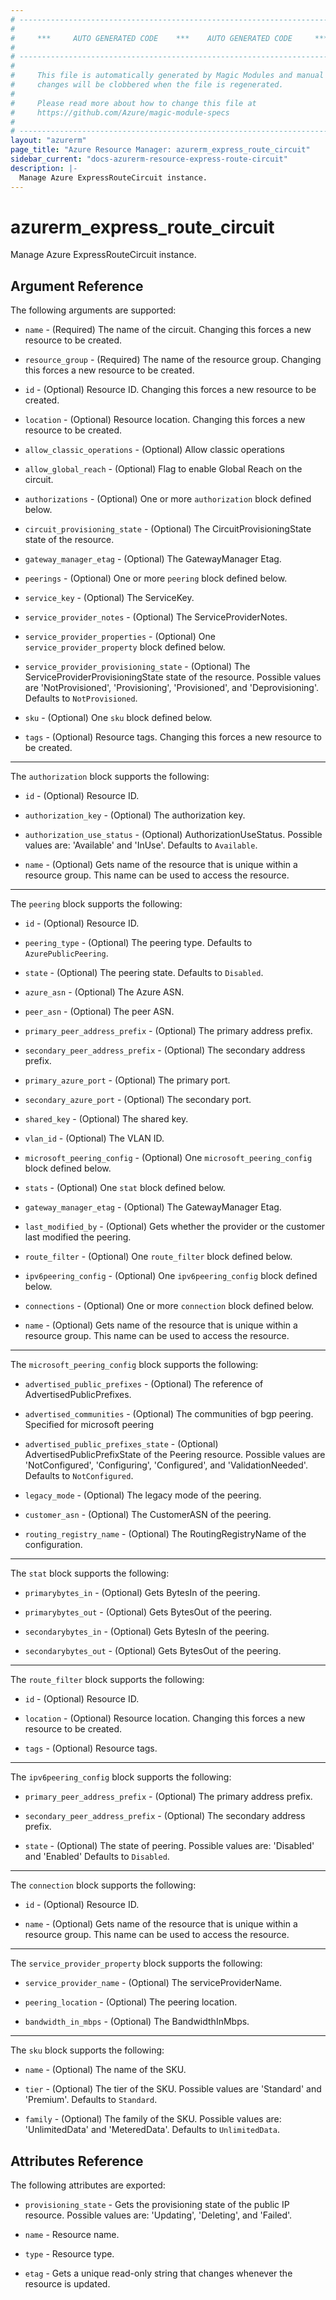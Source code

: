 ```yaml
---
# ----------------------------------------------------------------------------
#
#     ***     AUTO GENERATED CODE    ***    AUTO GENERATED CODE     ***
#
# ----------------------------------------------------------------------------
#
#     This file is automatically generated by Magic Modules and manual
#     changes will be clobbered when the file is regenerated.
#
#     Please read more about how to change this file at
#     https://github.com/Azure/magic-module-specs
#
# ----------------------------------------------------------------------------
layout: "azurerm"
page_title: "Azure Resource Manager: azurerm_express_route_circuit"
sidebar_current: "docs-azurerm-resource-express-route-circuit"
description: |-
  Manage Azure ExpressRouteCircuit instance.
---
```


# azurerm_express_route_circuit

Manage Azure ExpressRouteCircuit instance.


## Argument Reference

The following arguments are supported:

* `name` - (Required) The name of the circuit. Changing this forces a new resource to be created.

* `resource_group` - (Required) The name of the resource group. Changing this forces a new resource to be created.

* `id` - (Optional) Resource ID. Changing this forces a new resource to be created.

* `location` - (Optional) Resource location. Changing this forces a new resource to be created.

* `allow_classic_operations` - (Optional) Allow classic operations

* `allow_global_reach` - (Optional) Flag to enable Global Reach on the circuit.

* `authorizations` - (Optional) One or more `authorization` block defined below.

* `circuit_provisioning_state` - (Optional) The CircuitProvisioningState state of the resource.

* `gateway_manager_etag` - (Optional) The GatewayManager Etag.

* `peerings` - (Optional) One or more `peering` block defined below.

* `service_key` - (Optional) The ServiceKey.

* `service_provider_notes` - (Optional) The ServiceProviderNotes.

* `service_provider_properties` - (Optional) One `service_provider_property` block defined below.

* `service_provider_provisioning_state` - (Optional) The ServiceProviderProvisioningState state of the resource. Possible values are 'NotProvisioned', 'Provisioning', 'Provisioned', and 'Deprovisioning'. Defaults to `NotProvisioned`.

* `sku` - (Optional) One `sku` block defined below.

* `tags` - (Optional) Resource tags. Changing this forces a new resource to be created.

---

The `authorization` block supports the following:

* `id` - (Optional) Resource ID.

* `authorization_key` - (Optional) The authorization key.

* `authorization_use_status` - (Optional) AuthorizationUseStatus. Possible values are: 'Available' and 'InUse'. Defaults to `Available`.

* `name` - (Optional) Gets name of the resource that is unique within a resource group. This name can be used to access the resource.

---

The `peering` block supports the following:

* `id` - (Optional) Resource ID.

* `peering_type` - (Optional) The peering type. Defaults to `AzurePublicPeering`.

* `state` - (Optional) The peering state. Defaults to `Disabled`.

* `azure_asn` - (Optional) The Azure ASN.

* `peer_asn` - (Optional) The peer ASN.

* `primary_peer_address_prefix` - (Optional) The primary address prefix.

* `secondary_peer_address_prefix` - (Optional) The secondary address prefix.

* `primary_azure_port` - (Optional) The primary port.

* `secondary_azure_port` - (Optional) The secondary port.

* `shared_key` - (Optional) The shared key.

* `vlan_id` - (Optional) The VLAN ID.

* `microsoft_peering_config` - (Optional) One `microsoft_peering_config` block defined below.

* `stats` - (Optional) One `stat` block defined below.

* `gateway_manager_etag` - (Optional) The GatewayManager Etag.

* `last_modified_by` - (Optional) Gets whether the provider or the customer last modified the peering.

* `route_filter` - (Optional) One `route_filter` block defined below.

* `ipv6peering_config` - (Optional) One `ipv6peering_config` block defined below.

* `connections` - (Optional) One or more `connection` block defined below.

* `name` - (Optional) Gets name of the resource that is unique within a resource group. This name can be used to access the resource.


---

The `microsoft_peering_config` block supports the following:

* `advertised_public_prefixes` - (Optional) The reference of AdvertisedPublicPrefixes.

* `advertised_communities` - (Optional) The communities of bgp peering. Specified for microsoft peering

* `advertised_public_prefixes_state` - (Optional) AdvertisedPublicPrefixState of the Peering resource. Possible values are 'NotConfigured', 'Configuring', 'Configured', and 'ValidationNeeded'. Defaults to `NotConfigured`.

* `legacy_mode` - (Optional) The legacy mode of the peering.

* `customer_asn` - (Optional) The CustomerASN of the peering.

* `routing_registry_name` - (Optional) The RoutingRegistryName of the configuration.

---

The `stat` block supports the following:

* `primarybytes_in` - (Optional) Gets BytesIn of the peering.

* `primarybytes_out` - (Optional) Gets BytesOut of the peering.

* `secondarybytes_in` - (Optional) Gets BytesIn of the peering.

* `secondarybytes_out` - (Optional) Gets BytesOut of the peering.

---

The `route_filter` block supports the following:

* `id` - (Optional) Resource ID.

* `location` - (Optional) Resource location. Changing this forces a new resource to be created.

* `tags` - (Optional) Resource tags.

---

The `ipv6peering_config` block supports the following:

* `primary_peer_address_prefix` - (Optional) The primary address prefix.

* `secondary_peer_address_prefix` - (Optional) The secondary address prefix.

* `state` - (Optional) The state of peering. Possible values are: 'Disabled' and 'Enabled' Defaults to `Disabled`.

---

The `connection` block supports the following:

* `id` - (Optional) Resource ID.

* `name` - (Optional) Gets name of the resource that is unique within a resource group. This name can be used to access the resource.

---

The `service_provider_property` block supports the following:

* `service_provider_name` - (Optional) The serviceProviderName.

* `peering_location` - (Optional) The peering location.

* `bandwidth_in_mbps` - (Optional) The BandwidthInMbps.

---

The `sku` block supports the following:

* `name` - (Optional) The name of the SKU.

* `tier` - (Optional) The tier of the SKU. Possible values are 'Standard' and 'Premium'. Defaults to `Standard`.

* `family` - (Optional) The family of the SKU. Possible values are: 'UnlimitedData' and 'MeteredData'. Defaults to `UnlimitedData`.

## Attributes Reference

The following attributes are exported:

* `provisioning_state` - Gets the provisioning state of the public IP resource. Possible values are: 'Updating', 'Deleting', and 'Failed'.

* `name` - Resource name.

* `type` - Resource type.

* `etag` - Gets a unique read-only string that changes whenever the resource is updated.
